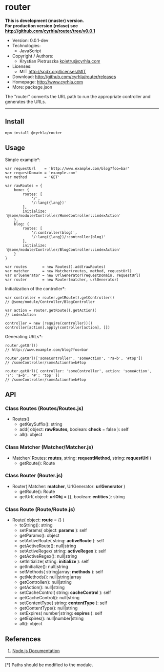 router
======
**This is development (master) version.<br> For production version (relase) see
<http://github.com/cyrhla/router/tree/v0.0.1>**
- Version: 0.0.1-dev
- Technologies:
  - JavaScript
- Copyright / Authors:
  - Krystian Pietruszka <kpietru@cyrhla.com>
- Licenses:
  - MIT <http://spdx.org/licenses/MIT>
- Download: <http://github.com/cyrhla/router/releases>
- Homepage: <http://www.cyrhla.com>
- More: package.json

The "router" converts the URL path to run the appropriate controller and generates the URLs.
____________________________________________________________________________________________

Install
-------

    npm install @cyrhla/router

Usage
-----

Simple example*:

    var requestUrl    = 'http://www.example.com/blog?foo=bar'
    var requestDomain = 'example.com'
    var method        = 'GET'

    var rawRoutes = {
        home: {
            routes: [
                '/',
                '/:lang({lang})'
            ],
            initialize: '@some/module/Controller/HomeController::indexAction'
        },
        blog: {
            routes: [
                '/:controller(blog)',
                '/:lang({lang})/:controller(blog)'
            ],
            initialize: '@some/module/Controller/BlogController::indexAction'
        }
    }

    var routes       = new Routes().add(rawRoutes)
    var matcher      = new Matcher(routes, method, requestUrl)
    var urlGenerator = new UrlGenerator(requestDomain, requestUrl)
    var router       = new Router(matcher, urlGenerator)

Initialization of the controller*:

    var controller = router.getRoute().getController()
    // @some/module/Controller/BlogController

    var action = router.getRoute().getAction()
    // indexAction

    controller = new (require(controller))()
    controller[action].apply(controller[action], [])

Generating URLs*:

    router.getUrl()
    // http://www.example.com/blog?foo=bar

    router.getUrl(['someController', 'someAction', '?a=b', '#top'])
    // /someController/someAction?a=b#top

    router.getUrl({ controller: 'someController', action: 'someAction', '?': 'a=b', '#': 'top' })
    // /someController/someAction?a=b#top

API
---

### Class Routes (Routes/Routes.js)

- Routes()
  - getKeySuffix(): string
  - add( object: __rawRoutes__, boolean: __check__ = false ): self
  - all(): object

### Class Matcher (Matcher/Matcher.js)

- Matcher( Routes: __routes__, string: __requestMethod__, string: __requestUrl__ )
  - getRoute(): Route

### Class Router (Router.js)

- Router( Matcher: __matcher__, UrlGenerator: __urlGenerator__ )
  - getRoute(): Route
  - getUrl( object: __urlObj__ = {}, boolean: __entities__ ): string

### Class Route (Route/Route.js)

- Route( object: __route__ = {} )
  - toString(): string
  - setParams( object: __params__ ): self
  - getParams(): object
  - setActiveRoute( string: __activeRoute__ ): self
  - getActiveRoute(): null|string
  - setActiveRegex( string: __activeRegex__ ): self
  - getActiveRegex(): null|string
  - setInitialize( string: __initialize__ ): self
  - getInitialize(): null|string
  - setMethods( string|array: __methods__ ): self
  - getMethods(): null|string|array
  - getController(): null|string
  - getAction(): null|string
  - setCacheControl( string: __cacheControl__ ): self
  - getCacheControl(): null|string
  - setContentType( string: __contentType__ ): self
  - getContentType(): null|string
  - setExpires( number|string: __expires__ ): self
  - getExpires(): null|number|string
  - all(): object

References
----------

1. [Node.js Documentation][1]

[1]: http://nodejs.org/api/modules.html

___________________________________________
[*] Paths should be modified to the module.
